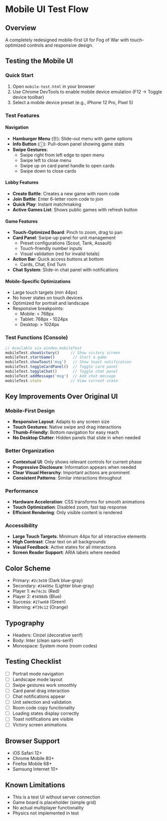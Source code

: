 # Mobile UI Test Flow

## Overview
A completely redesigned mobile-first UI for Fog of War with touch-optimized controls and responsive design.

## Testing the Mobile UI

### Quick Start
1. Open `mobile-test.html` in your browser
2. Use Chrome DevTools to enable mobile device emulation (F12 → Toggle device toolbar)
3. Select a mobile device preset (e.g., iPhone 12 Pro, Pixel 5)

### Test Features

#### Navigation
- **Hamburger Menu** (☰): Slide-out menu with game options
- **Info Button** (ⓘ): Pull-down panel showing game stats
- **Swipe Gestures**: 
  - Swipe right from left edge to open menu
  - Swipe left to close menu
  - Swipe up on card panel handle to open cards
  - Swipe down to close cards

#### Lobby Features
- **Create Battle**: Creates a new game with room code
- **Join Battle**: Enter 6-letter room code to join
- **Quick Play**: Instant matchmaking
- **Active Games List**: Shows public games with refresh button

#### Game Features
- **Touch-Optimized Board**: Pinch to zoom, drag to pan
- **Card Panel**: Swipe-up panel for unit management
  - Preset configurations (Scout, Tank, Assault)
  - Touch-friendly number inputs
  - Visual validation (red for invalid totals)
- **Action Bar**: Quick access buttons at bottom
  - Cards, Chat, End Turn
- **Chat System**: Slide-in chat panel with notifications

#### Mobile-Specific Optimizations
- Large touch targets (min 44px)
- No hover states on touch devices
- Optimized for portrait and landscape
- Responsive breakpoints:
  - Mobile: < 768px
  - Tablet: 768px - 1024px
  - Desktop: > 1024px

### Test Functions (Console)
```javascript
// Available via window.mobileTest
mobileTest.showVictory()     // Show victory screen
mobileTest.startGame()        // Start a game
mobileTest.showToast('msg')   // Show toast notification
mobileTest.toggleCardPanel()  // Toggle card panel
mobileTest.toggleChat()       // Toggle chat panel
mobileTest.addMessage('msg')  // Add chat message
mobileTest.state             // View current state
```

## Key Improvements Over Original UI

### Mobile-First Design
- **Responsive Layout**: Adapts to any screen size
- **Touch Gestures**: Native swipe and drag interactions
- **Thumb-Friendly**: Bottom navigation for easy reach
- **No Desktop Clutter**: Hidden panels that slide in when needed

### Better Organization
- **Contextual UI**: Only shows relevant controls for current phase
- **Progressive Disclosure**: Information appears when needed
- **Clear Visual Hierarchy**: Important actions are prominent
- **Consistent Patterns**: Similar interactions throughout

### Performance
- **Hardware Acceleration**: CSS transforms for smooth animations
- **Touch Optimization**: Disabled zoom, fast tap response
- **Efficient Rendering**: Only visible content is rendered

### Accessibility
- **Large Touch Targets**: Minimum 44px for all interactive elements
- **High Contrast**: Clear text on all backgrounds
- **Visual Feedback**: Active states for all interactions
- **Screen Reader Support**: ARIA labels where needed

## Color Scheme
- Primary: `#2c3e50` (Dark blue-gray)
- Secondary: `#34495e` (Lighter blue-gray)
- Player 1: `#e74c3c` (Red)
- Player 2: `#3498db` (Blue)
- Success: `#27ae60` (Green)
- Warning: `#f39c12` (Orange)

## Typography
- Headers: Cinzel (decorative serif)
- Body: Inter (clean sans-serif)
- Monospace: System mono (room codes)

## Testing Checklist
- [ ] Portrait mode navigation
- [ ] Landscape mode layout
- [ ] Swipe gestures work smoothly
- [ ] Card panel drag interaction
- [ ] Chat notifications appear
- [ ] Unit selection and validation
- [ ] Room code copy functionality
- [ ] Loading states display correctly
- [ ] Toast notifications are visible
- [ ] Victory screen animations

## Browser Support
- iOS Safari 12+
- Chrome Mobile 80+
- Firefox Mobile 68+
- Samsung Internet 10+

## Known Limitations
- This is a test UI without server connection
- Game board is placeholder (simple grid)
- No actual multiplayer functionality
- Physics not implemented in test